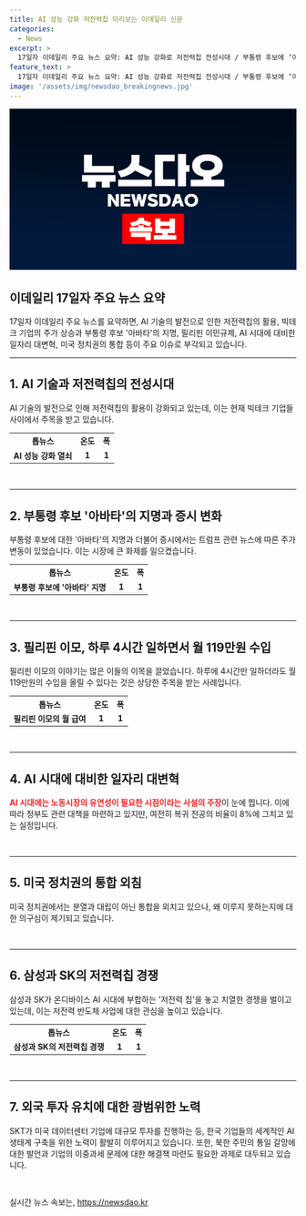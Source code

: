 ```yaml
---
title: AI 성능 강화 저전력칩 미리보는 이데일리 신문
categories:
  - News
excerpt: >
  17일자 이데일리 주요 뉴스 요약: AI 성능 강화로 저전력칩 전성시대 / 부통령 후보에 ‘아바타’ 지명 / ‘필리핀 이모’ 하루 4시간 일당 119만원 / AI시대 노동시장 유연화 시급 / 트럼프 피격 이틀 만에 전대 등장 / 환경범죄 엄벌을 위해 중점검찰청 / 온디바이스 AI 시대 뜨는 저전력 칩 경쟁 / SKT, 美데이터센터에 2800억원 투자 / 아시아나항공, 마일리지 제휴 서비스 종료 등.
feature_text: >
  17일자 이데일리 주요 뉴스 요약: AI 성능 강화로 저전력칩 전성시대 / 부통령 후보에 ‘아바타’ 지명 / ‘필리핀 이모’ 하루 4시간 일당 119만원 / AI시대 노동시장 유연화 시급 / 트럼프 피격 이틀 만에 전대 등장 / 환경범죄 엄벌을 위해 중점검찰청 / 온디바이스 AI 시대 뜨는 저전력 칩 경쟁 / SKT, 美데이터센터에 2800억원 투자 / 아시아나항공, 마일리지 제휴 서비스 종료 등.
image: '/assets/img/newsdao_breakingnews.jpg'
---
```


<p><img src="/assets/img/newsdao_breakingnews.jpg" alt="implanttips 속보" /></p>

<h2>이데일리 17일자 주요 뉴스 요약</h2>

<p data-ke-size="size16">17일자 이데일리 주요 뉴스를 요약하면, AI 기술의 발전으로 인한 저전력칩의 활용, 빅테크 기업의 주가 상승과 부통령 후보 '아바타'의 지명, 필리핀 이민규제, AI 시대에 대비한 일자리 대변혁, 미국 정치권의 통합 등이 주요 이슈로 부각되고 있습니다.</p>

<hr>

<h2 data-ke-size="size26">1. AI 기술과 저전력칩의 전성시대</h2>

<p data-ke-size="size16">AI 기술의 발전으로 인해 저전력칩의 활용이 강화되고 있는데, 이는 현재 빅테크 기업들 사이에서 주목을 받고 있습니다.</p>

<table>
    <tr>
        <th>톱뉴스</th>
        <th>온도</th>
        <th>폭</th>
    </tr>
    <tr>
        <td style="text-align: center; height: 17px;"><b>AI 성능 강화 열쇠</b></td>
        <td style="text-align: center; height: 17px;"><b>1</b></td>
        <td style="text-align: center; height: 17px;"><b>1</b></td>
    </tr>
</table>

<p data-ke-size="size16">&nbsp;</p>

<hr>

<h2 data-ke-size="size26">2. 부통령 후보 '아바타'의 지명과 증시 변화</h2>

<p data-ke-size="size16">부통령 후보에 대한 '아바타'의 지명과 더불어 증시에서는 트럼프 관련 뉴스에 따른 주가 변동이 있었습니다. 이는 시장에 큰 화제를 일으켰습니다.</p>

<table>
    <tr>
        <th>톱뉴스</th>
        <th>온도</th>
        <th>폭</th>
    </tr>
    <tr>
        <td style="text-align: center; height: 17px;"><b>부통령 후보에 '아바타' 지명</b></td>
        <td style="text-align: center; height: 17px;"><b>1</b></td>
        <td style="text-align: center; height: 17px;"><b>1</b></td>
    </tr>
</table>

<p data-ke-size="size16">&nbsp;</p>

<hr>

<h2 data-ke-size="size26">3. 필리핀 이모, 하루 4시간 일하면서 월 119만원 수입</h2>

<p data-ke-size="size16">필리핀 이모의 이야기는 많은 이들의 이목을 끌었습니다. 하루에 4시간만 일하더라도 월 119만원의 수입을 올릴 수 있다는 것은 상당한 주목을 받는 사례입니다.</p>

<table>
    <tr>
        <th>톱뉴스</th>
        <th>온도</th>
        <th>폭</th>
    </tr>
    <tr>
        <td style="text-align: center; height: 17px;"><b>필리핀 이모의 월 급여</b></td>
        <td style="text-align: center; height: 17px;"><b>1</b></td>
        <td style="text-align: center; height: 17px;"><b>1</b></td>
    </tr>
</table>

<p data-ke-size="size16">&nbsp;</p>

<hr>

<h2 data-ke-size="size26">4. AI 시대에 대비한 일자리 대변혁</h2>

<p data-ke-size="size16"><b><span style="color: #ee2323;">AI 시대에는 노동시장의 유연성이 필요한 시점이라는 사설의 주장</span></b>이 눈에 띕니다. 이에 따라 정부도 관련 대책을 마련하고 있지만, 여전히 복귀 전공의 비율이 8%에 그치고 있는 실정입니다.</p>

<p data-ke-size="size16">&nbsp;</p>

<hr>

<h2 data-ke-size="size26">5. 미국 정치권의 통합 외침</h2>

<p data-ke-size="size16">미국 정치권에서는 분열과 대립이 아닌 통합을 외치고 있으나, 왜 이루지 못하는지에 대한 의구심이 제기되고 있습니다.</p>

<p data-ke-size="size16">&nbsp;</p>

<hr>

<h2 data-ke-size="size26">6. 삼성과 SK의 저전력칩 경쟁</h2>

<p data-ke-size="size16">삼성과 SK가 온디바이스 AI 시대에 부합하는 '저전력 칩'을 놓고 치열한 경쟁을 벌이고 있는데, 이는 저전력 반도체 사업에 대한 관심을 높이고 있습니다.</p>

<table>
    <tr>
        <th>톱뉴스</th>
        <th>온도</th>
        <th>폭</th>
    </tr>
    <tr>
        <td style="text-align: center; height: 17px;"><b>삼성과 SK의 저전력칩 경쟁</b></td>
        <td style="text-align: center; height: 17px;"><b>1</b></td>
        <td style="text-align: center; height: 17px;"><b>1</b></td>
    </tr>
</table>

<p data-ke-size="size16">&nbsp;</p>

<hr>

<h2 data-ke-size="size26">7. 외국 투자 유치에 대한 광범위한 노력</h2>

<p data-ke-size="size16">SKT가 미국 데이터센터 기업에 대규모 투자를 진행하는 등, 한국 기업들의 세계적인 AI 생태계 구축을 위한 노력이 활발히 이루어지고 있습니다. 또한, 북한 주민의 통일 갈망에 대한 발언과 기업의 이중과세 문제에 대한 해결책 마련도 필요한 과제로 대두되고 있습니다.</p>

<p data-ke-size="size16">&nbsp;</p>
실시간 뉴스 속보는, <a href="https://newsdao.kr" rel="dofollow">https://newsdao.kr</a>


